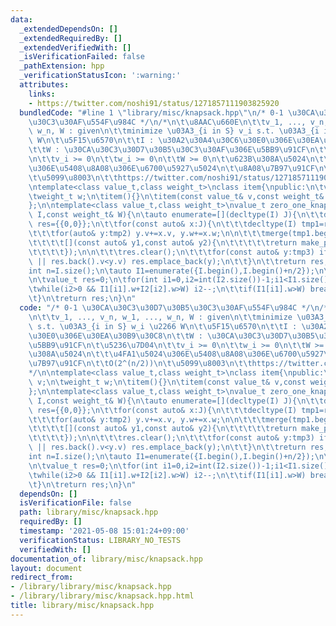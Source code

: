 ```yaml
---
data:
  _extendedDependsOn: []
  _extendedRequiredBy: []
  _extendedVerifiedWith: []
  _isVerificationFailed: false
  _pathExtension: hpp
  _verificationStatusIcon: ':warning:'
  attributes:
    links:
    - https://twitter.com/noshi91/status/1271857111903825920
  bundledCode: "#line 1 \"library/misc/knapsack.hpp\"\n/* 0-1 \u30CA\u30C3\u30D7\u30B5\
    \u30C3\u30AF\u554F\u984C */\n/*\n\t\u8AAC\u660E\n\t\tv_1, ..., v_n, w_1, ...,\
    \ w_n, W : given\n\t\tminimize \u03A3_{i in S} v_i s.t. \u03A3_{i in S} w_i \u2266\
    \ W\n\t\u5F15\u6570\n\t\tI : \u30A2\u30A4\u30C6\u30E0\u306E\u30EA\u30B9\u30C8\n\
    \t\tW : \u30CA\u30C3\u30D7\u30B5\u30C3\u30AF\u306E\u5BB9\u91CF\n\t\u5236\u7D04\
    \n\t\tv_i >= 0\n\t\tw_i >= 0\n\t\tW >= 0\n\t\u623B\u308A\u5024\n\t\t\u4FA1\u5024\
    \u306E\u5408\u8A08\u306E\u6700\u5927\u5024\n\t\u8A08\u7B97\u91CF\n\t\tO(2^(n/2))\n\
    \t\u5099\u8003\n\t\thttps://twitter.com/noshi91/status/1271857111903825920\n*/\n\
    \ntemplate<class value_t,class weight_t>\nclass item{\npublic:\n\tvalue_t v;\n\
    \tweight_t w;\n\titem(){}\n\titem(const value_t& v,const weight_t& w):v(v),w(w){}\n\
    };\n\ntemplate<class value_t,class weight_t>\nvalue_t zero_one_knapsack(vector<item<value_t,weight_t>>\
    \ I,const weight_t& W){\n\tauto enumerate=[](decltype(I) J){\n\t\tdecltype(I)\
    \ res={{0,0}};\n\t\tfor(const auto& x:J){\n\t\t\tdecltype(I) tmp1=res,tmp2=res,tmp3;\n\
    \t\t\tfor(auto& y:tmp2) y.v+=x.v, y.w+=x.w;\n\n\t\t\tmerge(tmp1.begin(),tmp1.end(),tmp2.begin(),tmp2.end(),back_inserter(tmp3),\n\
    \t\t\t\t[](const auto& y1,const auto& y2){\n\t\t\t\t\treturn make_pair(y1.w,-y1.v)<make_pair(y2.w,-y2.v);\n\
    \t\t\t\t});\n\n\t\t\tres.clear();\n\t\t\tfor(const auto& y:tmp3) if(res.empty()\
    \ || res.back().v<y.v) res.emplace_back(y);\n\t\t}\n\t\treturn res;\n\t};\n\n\t\
    int n=I.size();\n\tauto I1=enumerate({I.begin(),I.begin()+n/2});\n\tauto I2=enumerate({I.begin()+n/2,I.end()});\n\
    \n\tvalue_t res=0;\n\tfor(int i1=0,i2=int(I2.size())-1;i1<I1.size();i1++){\n\t\
    \twhile(i2>0 && I1[i1].w+I2[i2].w>W) i2--;\n\t\tif(I1[i1].w>W) break;\n\t\tres=max(res,I1[i1].v+I2[i2].v);\n\
    \t}\n\treturn res;\n}\n"
  code: "/* 0-1 \u30CA\u30C3\u30D7\u30B5\u30C3\u30AF\u554F\u984C */\n/*\n\t\u8AAC\u660E\
    \n\t\tv_1, ..., v_n, w_1, ..., w_n, W : given\n\t\tminimize \u03A3_{i in S} v_i\
    \ s.t. \u03A3_{i in S} w_i \u2266 W\n\t\u5F15\u6570\n\t\tI : \u30A2\u30A4\u30C6\
    \u30E0\u306E\u30EA\u30B9\u30C8\n\t\tW : \u30CA\u30C3\u30D7\u30B5\u30C3\u30AF\u306E\
    \u5BB9\u91CF\n\t\u5236\u7D04\n\t\tv_i >= 0\n\t\tw_i >= 0\n\t\tW >= 0\n\t\u623B\
    \u308A\u5024\n\t\t\u4FA1\u5024\u306E\u5408\u8A08\u306E\u6700\u5927\u5024\n\t\u8A08\
    \u7B97\u91CF\n\t\tO(2^(n/2))\n\t\u5099\u8003\n\t\thttps://twitter.com/noshi91/status/1271857111903825920\n\
    */\n\ntemplate<class value_t,class weight_t>\nclass item{\npublic:\n\tvalue_t\
    \ v;\n\tweight_t w;\n\titem(){}\n\titem(const value_t& v,const weight_t& w):v(v),w(w){}\n\
    };\n\ntemplate<class value_t,class weight_t>\nvalue_t zero_one_knapsack(vector<item<value_t,weight_t>>\
    \ I,const weight_t& W){\n\tauto enumerate=[](decltype(I) J){\n\t\tdecltype(I)\
    \ res={{0,0}};\n\t\tfor(const auto& x:J){\n\t\t\tdecltype(I) tmp1=res,tmp2=res,tmp3;\n\
    \t\t\tfor(auto& y:tmp2) y.v+=x.v, y.w+=x.w;\n\n\t\t\tmerge(tmp1.begin(),tmp1.end(),tmp2.begin(),tmp2.end(),back_inserter(tmp3),\n\
    \t\t\t\t[](const auto& y1,const auto& y2){\n\t\t\t\t\treturn make_pair(y1.w,-y1.v)<make_pair(y2.w,-y2.v);\n\
    \t\t\t\t});\n\n\t\t\tres.clear();\n\t\t\tfor(const auto& y:tmp3) if(res.empty()\
    \ || res.back().v<y.v) res.emplace_back(y);\n\t\t}\n\t\treturn res;\n\t};\n\n\t\
    int n=I.size();\n\tauto I1=enumerate({I.begin(),I.begin()+n/2});\n\tauto I2=enumerate({I.begin()+n/2,I.end()});\n\
    \n\tvalue_t res=0;\n\tfor(int i1=0,i2=int(I2.size())-1;i1<I1.size();i1++){\n\t\
    \twhile(i2>0 && I1[i1].w+I2[i2].w>W) i2--;\n\t\tif(I1[i1].w>W) break;\n\t\tres=max(res,I1[i1].v+I2[i2].v);\n\
    \t}\n\treturn res;\n}\n"
  dependsOn: []
  isVerificationFile: false
  path: library/misc/knapsack.hpp
  requiredBy: []
  timestamp: '2021-05-08 15:01:24+09:00'
  verificationStatus: LIBRARY_NO_TESTS
  verifiedWith: []
documentation_of: library/misc/knapsack.hpp
layout: document
redirect_from:
- /library/library/misc/knapsack.hpp
- /library/library/misc/knapsack.hpp.html
title: library/misc/knapsack.hpp
---
```

